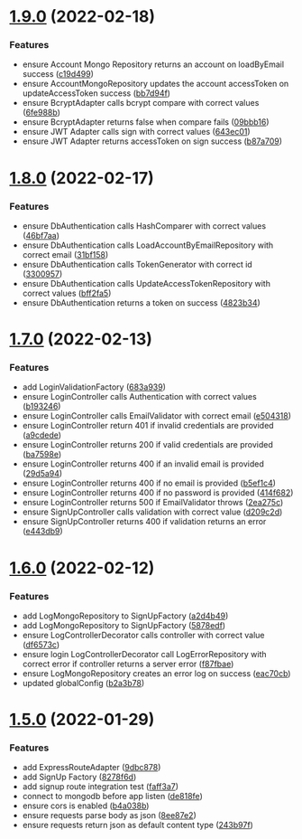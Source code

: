 # [1.9.0](https://github.com/DiegoSalas27/NodeJs-Typescript-TDD-Clean-Architecture-e-SOLID/compare/v1.8.0...v1.9.0) (2022-02-18)


### Features

* ensure Account Mongo Repository returns an account on loadByEmail success ([c19d499](https://github.com/DiegoSalas27/NodeJs-Typescript-TDD-Clean-Architecture-e-SOLID/commit/c19d49984befa99fd91e9cec836b0e2cac79b7a9))
* ensure AccountMongoRepository updates the account accessToken on updateAccessToken success ([bb7d94f](https://github.com/DiegoSalas27/NodeJs-Typescript-TDD-Clean-Architecture-e-SOLID/commit/bb7d94f4c9d5bd03812564bcc44cc726de9fbc94))
* ensure BcryptAdapter calls bcrypt compare with correct values ([6fe988b](https://github.com/DiegoSalas27/NodeJs-Typescript-TDD-Clean-Architecture-e-SOLID/commit/6fe988b47e164eacd99c9f53f0e692aef5337d25))
* ensure BcryptAdapter returns false when compare fails ([09bbb16](https://github.com/DiegoSalas27/NodeJs-Typescript-TDD-Clean-Architecture-e-SOLID/commit/09bbb162cf2c0ed4ef58557a008d97f9d3123e22))
* ensure JWT Adapter calls sign with correct values ([643ec01](https://github.com/DiegoSalas27/NodeJs-Typescript-TDD-Clean-Architecture-e-SOLID/commit/643ec01df733b00c0a32bfbd3c1c1b744bbc7095))
* ensure JWT Adapter returns accessToken on sign success ([b87a709](https://github.com/DiegoSalas27/NodeJs-Typescript-TDD-Clean-Architecture-e-SOLID/commit/b87a709372073a10a1ecb1934d6397380f721c37))



# [1.8.0](https://github.com/DiegoSalas27/NodeJs-Typescript-TDD-Clean-Architecture-e-SOLID/compare/v1.7.0...v1.8.0) (2022-02-17)


### Features

* ensure DbAuthentication calls HashComparer with correct values ([46bf7aa](https://github.com/DiegoSalas27/NodeJs-Typescript-TDD-Clean-Architecture-e-SOLID/commit/46bf7aa70278b86d74126ccd9e0faf279843146a))
* ensure DbAuthentication calls LoadAccountByEmailRepository with correct email ([31bf158](https://github.com/DiegoSalas27/NodeJs-Typescript-TDD-Clean-Architecture-e-SOLID/commit/31bf1581994f51d3e9323611bfe1060be214949a))
* ensure DbAuthentication calls TokenGenerator with correct id ([3300957](https://github.com/DiegoSalas27/NodeJs-Typescript-TDD-Clean-Architecture-e-SOLID/commit/330095702087fa456e5b595f77b1299dfa0be1e5))
* ensure DbAuthentication calls UpdateAccessTokenRepository with correct values ([bff2fa5](https://github.com/DiegoSalas27/NodeJs-Typescript-TDD-Clean-Architecture-e-SOLID/commit/bff2fa57f0b3a2227618fbd04f2c54052fc11acc))
* ensure DbAuthentication returns a token on success ([4823b34](https://github.com/DiegoSalas27/NodeJs-Typescript-TDD-Clean-Architecture-e-SOLID/commit/4823b34d054e333306a149b886d6d154b0112b29))



# [1.7.0](https://github.com/DiegoSalas27/NodeJs-Typescript-TDD-Clean-Architecture-e-SOLID/compare/v1.6.0...v1.7.0) (2022-02-13)


### Features

* add LoginValidationFactory ([683a939](https://github.com/DiegoSalas27/NodeJs-Typescript-TDD-Clean-Architecture-e-SOLID/commit/683a93941a0286e2566631906348bbb141bbb262))
* ensure LoginController calls Authentication with correct values ([b193246](https://github.com/DiegoSalas27/NodeJs-Typescript-TDD-Clean-Architecture-e-SOLID/commit/b1932468aec7990036a794bdc17c254b92ea9f27))
* ensure LoginController calls EmailValidator with correct email ([e504318](https://github.com/DiegoSalas27/NodeJs-Typescript-TDD-Clean-Architecture-e-SOLID/commit/e5043189cfb7bfd814d6dfb0c1d5e3a27cc37784))
* ensure LoginController return 401 if invalid credentials are provided ([a9cdede](https://github.com/DiegoSalas27/NodeJs-Typescript-TDD-Clean-Architecture-e-SOLID/commit/a9cdedecf9005fbdf552039ea3bf8f6dcc2238d9))
* ensure LoginController returns 200 if valid credentials are provided ([ba7598e](https://github.com/DiegoSalas27/NodeJs-Typescript-TDD-Clean-Architecture-e-SOLID/commit/ba7598ef28a80db28f646beff596c10584f8eb3c))
* ensure LoginController returns 400 if an invalid email is provided ([29d5a94](https://github.com/DiegoSalas27/NodeJs-Typescript-TDD-Clean-Architecture-e-SOLID/commit/29d5a941a43c634a5b3d2b78e09d0627afbaf922))
* ensure LoginController returns 400 if no email is provided ([b5ef1c4](https://github.com/DiegoSalas27/NodeJs-Typescript-TDD-Clean-Architecture-e-SOLID/commit/b5ef1c45dc46180ad7f6fe77c4d907034c74becc))
* ensure LoginController returns 400 if no password is provided ([414f682](https://github.com/DiegoSalas27/NodeJs-Typescript-TDD-Clean-Architecture-e-SOLID/commit/414f682acbbd97ac9862a17b62ad654b10129ca3))
* ensure LoginController returns 500 if EmailValidator throws ([2ea275c](https://github.com/DiegoSalas27/NodeJs-Typescript-TDD-Clean-Architecture-e-SOLID/commit/2ea275c6b9c8c914ed5bb91d9282822eaa371855))
* ensure SignUpController calls validation with correct value ([d209c2d](https://github.com/DiegoSalas27/NodeJs-Typescript-TDD-Clean-Architecture-e-SOLID/commit/d209c2de1b487b2e9d778727b4bbb69ca1bbc0c0))
* ensure SignUpController returns 400 if validation returns an error ([e443db9](https://github.com/DiegoSalas27/NodeJs-Typescript-TDD-Clean-Architecture-e-SOLID/commit/e443db98f173efd690065ab6041770d0b9068994))



# [1.6.0](https://github.com/DiegoSalas27/NodeJs-Typescript-TDD-Clean-Architecture-e-SOLID/compare/v1.5.0...v1.6.0) (2022-02-12)


### Features

* add LogMongoRepository to SignUpFactory ([a2d4b49](https://github.com/DiegoSalas27/NodeJs-Typescript-TDD-Clean-Architecture-e-SOLID/commit/a2d4b49e4d3944e122b0a5b85b2f30ccbfd05db5))
* add LogMongoRepository to SignUpFactory ([5878edf](https://github.com/DiegoSalas27/NodeJs-Typescript-TDD-Clean-Architecture-e-SOLID/commit/5878edfd3643c5505ef56391359a93db16710a2d))
* ensure LogControllerDecorator calls controller with correct value ([df6573c](https://github.com/DiegoSalas27/NodeJs-Typescript-TDD-Clean-Architecture-e-SOLID/commit/df6573cb12adb0de2d0f5d5e150ac4e15625ed0f))
* ensure login LogControllerDecorator call LogErrorRepository with correct error if controller returns a server error ([f87fbae](https://github.com/DiegoSalas27/NodeJs-Typescript-TDD-Clean-Architecture-e-SOLID/commit/f87fbaea2b27986a78d2de1ba8b3cd767fbeacdc))
* ensure LogMongoRepository creates an error log on success ([eac70cb](https://github.com/DiegoSalas27/NodeJs-Typescript-TDD-Clean-Architecture-e-SOLID/commit/eac70cbb6651112ccf9352b5d5c3199b4402ebf2))
* updated globalConfig ([b2a3b78](https://github.com/DiegoSalas27/NodeJs-Typescript-TDD-Clean-Architecture-e-SOLID/commit/b2a3b78d8eca466911a15780d6b5aca9304f653e))



# [1.5.0](https://github.com/DiegoSalas27/NodeJs-Typescript-TDD-Clean-Architecture-e-SOLID/compare/v1.4.0...v1.5.0) (2022-01-29)


### Features

* add ExpressRouteAdapter ([9dbc878](https://github.com/DiegoSalas27/NodeJs-Typescript-TDD-Clean-Architecture-e-SOLID/commit/9dbc8781531a1489970774410fc3abf9a5c41e8f))
* add SignUp Factory ([8278f6d](https://github.com/DiegoSalas27/NodeJs-Typescript-TDD-Clean-Architecture-e-SOLID/commit/8278f6da67d7ca8145288678528ebf5b51fc8dd4))
* add signup route integration test ([faff3a7](https://github.com/DiegoSalas27/NodeJs-Typescript-TDD-Clean-Architecture-e-SOLID/commit/faff3a7199a997e17de76af702e3bbb80a4a07c2))
* connect to mongodb before app listen ([de818fe](https://github.com/DiegoSalas27/NodeJs-Typescript-TDD-Clean-Architecture-e-SOLID/commit/de818feffd16ad7557fa9ce2ade04265185632a2))
* ensure cors is enabled ([b4a038b](https://github.com/DiegoSalas27/NodeJs-Typescript-TDD-Clean-Architecture-e-SOLID/commit/b4a038ba50732bfb6b9202b4213bf5edd2ccb9f5))
* ensure requests parse body as json ([8ee87e2](https://github.com/DiegoSalas27/NodeJs-Typescript-TDD-Clean-Architecture-e-SOLID/commit/8ee87e2008c5b9150c3702fbe3c2e98e6dbc3756))
* ensure requests return json as default content type ([243b97f](https://github.com/DiegoSalas27/NodeJs-Typescript-TDD-Clean-Architecture-e-SOLID/commit/243b97fd588877dc20aa1ebc82872f4eadeeff82))



